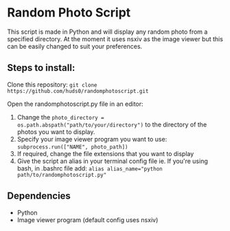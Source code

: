 # Random Photo Script

This script is made in Python and will display any random photo from a specified directory. At the moment it uses
nsxiv as the image viewer but this can be easily changed to suit your preferences.

## Steps to install:
Clone this repository:
`git clone https://github.com/huds0/randomphotoscript.git`

Open the randomphotoscript.py file in an editor:

1. Change the `photo_directory = os.path.abspath("path/to/your/directory")` to the directory of the photos you want to display.
2. Specify your image viewer program you want to use: `subprocess.run(["NAME", photo_path])`
3. If required, change the file extensions that you want to display
4. Give the script an alias in your terminal config file ie.
   If you're using bash, in .bashrc file add:
   `alias alias_name="python path/to/randomphotoscript.py"`

## Dependencies
   - Python
   - Image viewer program (default config uses nsxiv)
  
